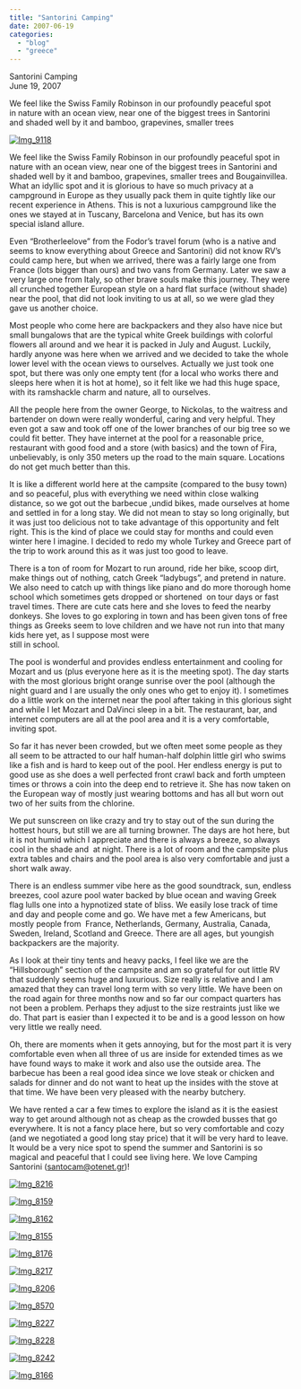```yaml
---
title: "Santorini Camping"
date: 2007-06-19
categories: 
  - "blog"
  - "greece"
---
```


Santorini Camping  
June 19, 2007

We feel like the Swiss Family Robinson in our profoundly peaceful spot  
in nature with an ocean view, near one of the biggest trees in Santorini  
and shaded well by it and bamboo, grapevines, smaller trees

<!--more-->

[![Img_9118](https://pub-ac94b3f306b24c0dba4238943c97f2e1.r2.dev/soultravelers3/images/2008/03/05/img_9118.png "Img_9118")](https://pub-ac94b3f306b24c0dba4238943c97f2e1.r2.dev/photos/uncategorized/2008/03/05/img_9118.png)

We feel like the Swiss Family Robinson in our profoundly peaceful spot in nature with an ocean view, near one of the biggest trees in Santorini and shaded well by it and bamboo, grapevines, smaller trees and Bougainvillea. What an idyllic spot and it is glorious to have so much privacy at a campground in Europe as they usually pack them in quite tightly like our recent experience in Athens. This is not a luxurious campground like the ones we stayed at in Tuscany, Barcelona and Venice, but has its own special island allure.

Even “Brotherleelove” from the Fodor’s travel forum (who is a native and seems to know everything about Greece and Santorini) did not know RV’s could camp here, but when we arrived, there was a fairly large one from France (lots bigger than ours) and two vans from Germany. Later we saw a very large one from Italy, so other brave souls make this journey. They were all crunched together European style on a hard flat surface (without shade) near the pool, that did not look inviting to us at all, so we were glad they gave us another choice.

Most people who come here are backpackers and they also have nice but small bungalows that are the typical white Greek buildings with colorful flowers all around and we hear it is packed in July and August. Luckily, hardly anyone was here when we arrived and we decided to take the whole lower level with the ocean views to ourselves. Actually we just took one spot, but there was only one empty tent (for a local who works there and sleeps here when it is hot at home), so it felt like we had this huge space, with its ramshackle charm and nature, all to ourselves.

All the people here from the owner George, to Nickolas, to the waitress and bartender on down were really wonderful, caring and very helpful. They even got a saw and took off one of the lower branches of our big tree so we could fit better. They have internet at the pool for a reasonable price, restaurant with good food and a store (with basics) and the town of Fira, unbelievably, is only 350 meters up the road to the main square. Locations do not get much better than this.

It is like a different world here at the campsite (compared to the busy town) and so peaceful, plus with everything we need within close walking distance, so we got out the barbecue ,undid bikes, made ourselves at home and settled in for a long stay. We did not mean to stay so long originally, but it was just too delicious not to take advantage of this opportunity and felt right. This is the kind of place we could stay for months and could even winter here I imagine. I decided to redo my whole Turkey and Greece part of the trip to work around this as it was just too good to leave.

There is a ton of room for Mozart to run around, ride her bike, scoop dirt, make things out of nothing, catch Greek “ladybugs”, and pretend in nature. We also need to catch up with things like piano and do more thorough home school which sometimes gets dropped or shortened  on tour days or fast travel times. There are cute cats here and she loves to feed the nearby donkeys. She loves to go exploring in town and has been given tons of free things as Greeks seem to love children and we have not run into that many kids here yet, as I suppose most were  
still in school.

The pool is wonderful and provides endless entertainment and cooling for Mozart and us (plus everyone here as it is the meeting spot). The day starts with the most glorious bright orange sunrise over the pool (although the night guard and I are usually the only ones who get to enjoy it). I sometimes do a little work on the internet near the pool after taking in this glorious sight and while I let Mozart and DaVinci sleep in a bit. The restaurant, bar, and internet computers are all at the pool area and it is a very comfortable, inviting spot.

So far it has never been crowded, but we often meet some people as they all seem to be attracted to our half human-half dolphin little girl who swims like a fish and is hard to keep out of the pool. Her endless energy is put to good use as she does a well perfected front crawl back and forth umpteen times or throws a coin into the deep end to retrieve it. She has now taken on the European way of mostly just wearing bottoms and has all but worn out two of her suits from the chlorine.

We put sunscreen on like crazy and try to stay out of the sun during the hottest hours, but still we are all turning browner. The days are hot here, but it is not humid which I appreciate and there is always a breeze, so always cool in the shade and  at night. There is a lot of room and the campsite plus extra tables and chairs and the pool area is also very comfortable and just a short walk away.

There is an endless summer vibe here as the good soundtrack, sun, endless breezes, cool azure pool water backed by blue ocean and waving Greek flag lulls one into a hypnotized state of bliss. We easily lose track of time and day and people come and go. We have met a few Americans, but mostly people from  France, Netherlands, Germany, Australia, Canada, Sweden, Ireland, Scotland and Greece. There are all ages, but youngish backpackers are the majority.

As I look at their tiny tents and heavy packs, I feel like we are the “Hillsborough” section of the campsite and am so grateful for out little RV that suddenly seems huge and luxurious. Size really is relative and I am amazed that they can travel long term with so very little. We have been on the road again for three months now and so far our compact quarters has not been a problem. Perhaps they adjust to the size restraints just like we do. That part is easier than I expected it to be and is a good lesson on how very little we really need.

Oh, there are moments when it gets annoying, but for the most part it is very comfortable even when all three of us are inside for extended times as we have found ways to make it work and also use the outside area. The barbecue has been a real good idea since we love steak or chicken and salads for dinner and do not want to heat up the insides with the stove at that time. We have been very pleased with the nearby butchery.

We have rented a car a few times to explore the island as it is the easiest way to get around although not as cheap as the crowded busses that go everywhere. It is not a fancy place here, but so very comfortable and cozy (and we negotiated a good long stay price) that it will be very hard to leave. It would be a very nice spot to spend the summer and Santorini is so magical and peaceful that I could see living here. We love Camping Santorini ([santocam@otenet.gr](http://santocam@otenet.gr))!

[![Img_8216](https://pub-ac94b3f306b24c0dba4238943c97f2e1.r2.dev/soultravelers3/images/2008/03/05/img_8216.png "Img_8216")](https://pub-ac94b3f306b24c0dba4238943c97f2e1.r2.dev/photos/uncategorized/2008/03/05/img_8216.png)

[![Img_8159](https://pub-ac94b3f306b24c0dba4238943c97f2e1.r2.dev/soultravelers3/images/2008/03/05/img_8159.png "Img_8159")](https://pub-ac94b3f306b24c0dba4238943c97f2e1.r2.dev/photos/uncategorized/2008/03/05/img_8159.png)

[![Img_8162](https://pub-ac94b3f306b24c0dba4238943c97f2e1.r2.dev/soultravelers3/images/2008/03/05/img_8162.png "Img_8162")](https://pub-ac94b3f306b24c0dba4238943c97f2e1.r2.dev/photos/uncategorized/2008/03/05/img_8162.png)

[![Img_8155](https://pub-ac94b3f306b24c0dba4238943c97f2e1.r2.dev/soultravelers3/images/2008/03/05/img_8155.png "Img_8155")](https://pub-ac94b3f306b24c0dba4238943c97f2e1.r2.dev/photos/uncategorized/2008/03/05/img_8155.png)

[![Img_8176](https://pub-ac94b3f306b24c0dba4238943c97f2e1.r2.dev/soultravelers3/images/2008/03/05/img_8176.png "Img_8176")](https://pub-ac94b3f306b24c0dba4238943c97f2e1.r2.dev/photos/uncategorized/2008/03/05/img_8176.png)

[![Img_8217](https://pub-ac94b3f306b24c0dba4238943c97f2e1.r2.dev/soultravelers3/images/2008/03/05/img_8217.png "Img_8217")](https://pub-ac94b3f306b24c0dba4238943c97f2e1.r2.dev/photos/uncategorized/2008/03/05/img_8217.png)

[![Img_8206](https://pub-ac94b3f306b24c0dba4238943c97f2e1.r2.dev/soultravelers3/images/2008/03/05/img_8206.png "Img_8206")](https://pub-ac94b3f306b24c0dba4238943c97f2e1.r2.dev/photos/uncategorized/2008/03/05/img_8206.png)

[![Img_8570](https://pub-ac94b3f306b24c0dba4238943c97f2e1.r2.dev/soultravelers3/images/2008/03/05/img_8570.png "Img_8570")](https://pub-ac94b3f306b24c0dba4238943c97f2e1.r2.dev/photos/uncategorized/2008/03/05/img_8570.png)

[![Img_8227](https://pub-ac94b3f306b24c0dba4238943c97f2e1.r2.dev/soultravelers3/images/2008/03/05/img_8227.png "Img_8227")](https://pub-ac94b3f306b24c0dba4238943c97f2e1.r2.dev/photos/uncategorized/2008/03/05/img_8227.png)

[![Img_8228](https://pub-ac94b3f306b24c0dba4238943c97f2e1.r2.dev/soultravelers3/images/2008/03/05/img_8228.png "Img_8228")](https://pub-ac94b3f306b24c0dba4238943c97f2e1.r2.dev/photos/uncategorized/2008/03/05/img_8228.png)

[![Img_8242](https://pub-ac94b3f306b24c0dba4238943c97f2e1.r2.dev/soultravelers3/images/2008/03/05/img_8242.png "Img_8242")](https://pub-ac94b3f306b24c0dba4238943c97f2e1.r2.dev/photos/uncategorized/2008/03/05/img_8242.png)

[![Img_8166](https://pub-ac94b3f306b24c0dba4238943c97f2e1.r2.dev/soultravelers3/images/2008/03/05/img_8166.png "Img_8166")](https://pub-ac94b3f306b24c0dba4238943c97f2e1.r2.dev/photos/uncategorized/2008/03/05/img_8166.png)
